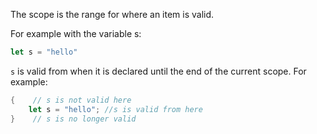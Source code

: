 The scope is the range for where an item is valid.

For example with the variable s:
```rust
let s = "hello"
```

`s` is valid from when it is declared until the end of the current scope. For example:

```rust
{    // s is not valid here
	let s = "hello"; //s is valid from here
}    // s is no longer valid
```

